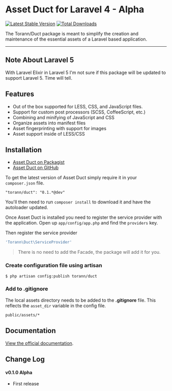 # Asset Duct for Laravel 4 - Alpha

[![Latest Stable Version](https://poser.pugx.org/torann/duct/v/stable.png)](https://packagist.org/packages/torann/duct) [![Total Downloads](https://poser.pugx.org/torann/duct/downloads.png)](https://packagist.org/packages/torann/duct)

The Torann/Duct package is meant to simplify the creation and maintenance of the essential assets of a Laravel based application.

----------

## Note About Laravel 5
With Laravel Elixir in Laravel 5 I'm not sure if this package will be updated to support Laravel 5. Time will tell.

## Features

* Out of the box supported for LESS, CSS, and JavaScript files.
* Support for custom post processors (SCSS, CoffeeScript, etc.)
* Combining and minifying of JavaScript and CSS
* Organize assets into manifest files
* Asset fingerprinting with support for images
* Asset support inside of LESS/CSS

## Installation

- [Asset Duct on Packagist](https://packagist.org/packages/torann/duct)
- [Asset Duct on GitHub](https://github.com/torann/asset-duct)

To get the latest version of Asset Duct simply require it in your `composer.json` file.

~~~
"torann/duct": "0.1.*@dev"
~~~

You'll then need to run `composer install` to download it and have the autoloader updated.

Once Asset Duct is installed you need to register the service provider with the application. Open up `app/config/app.php` and find the `providers` key.

Then register the service provider

```php
'Torann\Duct\ServiceProvider'
```

> There is no need to add the Facade, the package will add it for you.

### Create configuration file using artisan

```
$ php artisan config:publish torann/duct
```

### Add to .gitignore

The local assets directory needs to be added to the **.gitignore** file. This reflects the `asset_dir` variable in the config file.

```
public/assets/*
```

## Documentation

[View the official documentation](http://lyften.com/projects/duct/).

## Change Log

#### v0.1.0 Alpha

- First release
